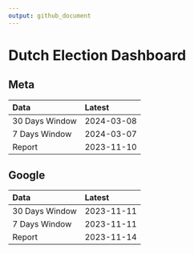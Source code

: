 ```yaml
---
output: github_document
---
```


# Dutch Election Dashboard



## Meta


|Data           |Latest     |
|:--------------|:----------|
|30 Days Window |2024-03-08 |
|7 Days Window  |2024-03-07 |
|Report         |2023-11-10 |

## Google


|Data           |Latest     |
|:--------------|:----------|
|30 Days Window |2023-11-11 |
|7 Days Window  |2023-11-11 |
|Report         |2023-11-14 |
